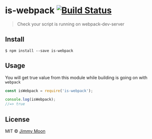 # is-webpack [![Build Status](https://travis-ci.org/ragingwind/is-webpack.svg?branch=master)](https://travis-ci.org/ragingwind/is-webpack)

> Check your script is running on webpack-dev-server


## Install

```
$ npm install --save is-webpack
```


## Usage

You will get true value from this module while building is going on with `webpack`

```js
const isWebpack = require('is-webpack');

console.log(isWebpack);
//=> true
```

## License

MIT © [Jimmy Moon](http://ragingwind.me)
